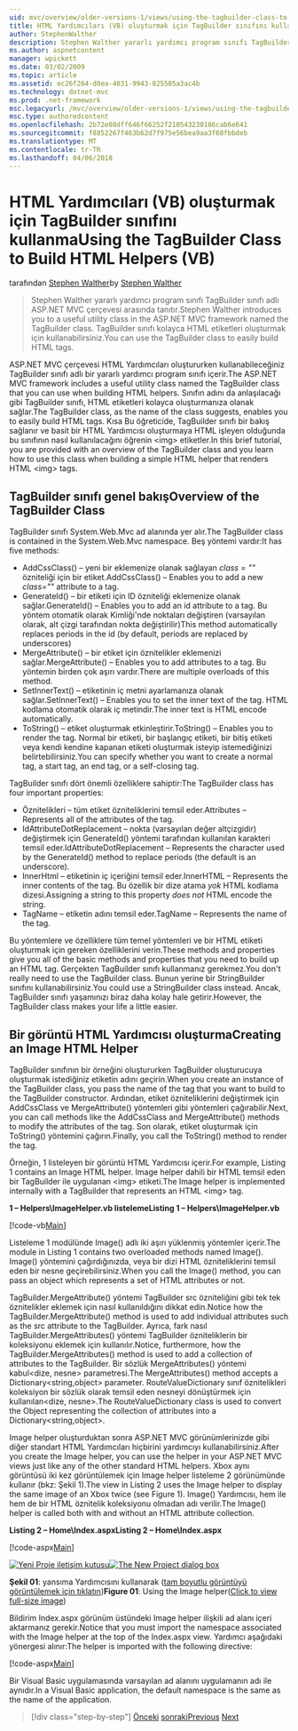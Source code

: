 ```yaml
---
uid: mvc/overview/older-versions-1/views/using-the-tagbuilder-class-to-build-html-helpers-vb
title: HTML Yardımcıları (VB) oluşturmak için TagBuilder sınıfını kullanma | Microsoft Docs
author: StephenWalther
description: Stephen Walther yararlı yardımcı program sınıfı TagBuilder sınıfı adlı ASP.NET MVC çerçevesi arasında tanıtır. TagBuilder sınıfına kolayca kullanabilirsiniz...
ms.author: aspnetcontent
manager: wpickett
ms.date: 03/02/2009
ms.topic: article
ms.assetid: ec26f264-d0ea-4031-9943-825505a3ac4b
ms.technology: dotnet-mvc
ms.prod: .net-framework
msc.legacyurl: /mvc/overview/older-versions-1/views/using-the-tagbuilder-class-to-build-html-helpers-vb
msc.type: authoredcontent
ms.openlocfilehash: 2b72e08dff646f66252f210543230186cab6e641
ms.sourcegitcommit: f8852267f463b62d7f975e56bea9aa3f68fbbdeb
ms.translationtype: MT
ms.contentlocale: tr-TR
ms.lasthandoff: 04/06/2018
---
```

<a name="using-the-tagbuilder-class-to-build-html-helpers-vb"></a><span data-ttu-id="d00eb-104">HTML Yardımcıları (VB) oluşturmak için TagBuilder sınıfını kullanma</span><span class="sxs-lookup"><span data-stu-id="d00eb-104">Using the TagBuilder Class to Build HTML Helpers (VB)</span></span>
====================
<span data-ttu-id="d00eb-105">tarafından [Stephen Walther](https://github.com/StephenWalther)</span><span class="sxs-lookup"><span data-stu-id="d00eb-105">by [Stephen Walther](https://github.com/StephenWalther)</span></span>

> <span data-ttu-id="d00eb-106">Stephen Walther yararlı yardımcı program sınıfı TagBuilder sınıfı adlı ASP.NET MVC çerçevesi arasında tanıtır.</span><span class="sxs-lookup"><span data-stu-id="d00eb-106">Stephen Walther introduces you to a useful utility class in the ASP.NET MVC framework named the TagBuilder class.</span></span> <span data-ttu-id="d00eb-107">TagBuilder sınıfı kolayca HTML etiketleri oluşturmak için kullanabilirsiniz.</span><span class="sxs-lookup"><span data-stu-id="d00eb-107">You can use the TagBuilder class to easily build HTML tags.</span></span>


<span data-ttu-id="d00eb-108">ASP.NET MVC çerçevesi HTML Yardımcıları oluştururken kullanabileceğiniz TagBuilder sınıfı adlı bir yararlı yardımcı program sınıfı içerir.</span><span class="sxs-lookup"><span data-stu-id="d00eb-108">The ASP.NET MVC framework includes a useful utility class named the TagBuilder class that you can use when building HTML helpers.</span></span> <span data-ttu-id="d00eb-109">Sınıfın adını da anlaşılacağı gibi TagBuilder sınıfı, HTML etiketleri kolayca oluşturmanıza olanak sağlar.</span><span class="sxs-lookup"><span data-stu-id="d00eb-109">The TagBuilder class, as the name of the class suggests, enables you to easily build HTML tags.</span></span> <span data-ttu-id="d00eb-110">Kısa Bu öğreticide, TagBuilder sınıfı bir bakış sağlanır ve basit bir HTML Yardımcısı oluşturmaya HTML işleyen olduğunda bu sınıfının nasıl kullanılacağını öğrenin &lt;img&gt; etiketler.</span><span class="sxs-lookup"><span data-stu-id="d00eb-110">In this brief tutorial, you are provided with an overview of the TagBuilder class and you learn how to use this class when building a simple HTML helper that renders HTML &lt;img&gt; tags.</span></span>

## <a name="overview-of-the-tagbuilder-class"></a><span data-ttu-id="d00eb-111">TagBuilder sınıfı genel bakış</span><span class="sxs-lookup"><span data-stu-id="d00eb-111">Overview of the TagBuilder Class</span></span>

<span data-ttu-id="d00eb-112">TagBuilder sınıfı System.Web.Mvc ad alanında yer alır.</span><span class="sxs-lookup"><span data-stu-id="d00eb-112">The TagBuilder class is contained in the System.Web.Mvc namespace.</span></span> <span data-ttu-id="d00eb-113">Beş yöntemi vardır:</span><span class="sxs-lookup"><span data-stu-id="d00eb-113">It has five methods:</span></span>

- <span data-ttu-id="d00eb-114">AddCssClass() – yeni bir eklemenize olanak sağlayan *class = ""* özniteliği için bir etiket.</span><span class="sxs-lookup"><span data-stu-id="d00eb-114">AddCssClass() – Enables you to add a new *class=""* attribute to a tag.</span></span>
- <span data-ttu-id="d00eb-115">GenerateId() – bir etiketi için ID özniteliği eklemenize olanak sağlar.</span><span class="sxs-lookup"><span data-stu-id="d00eb-115">GenerateId() – Enables you to add an id attribute to a tag.</span></span> <span data-ttu-id="d00eb-116">Bu yöntem otomatik olarak Kimliği'nde noktaları değiştiren (varsayılan olarak, alt çizgi tarafından nokta değiştirilir)</span><span class="sxs-lookup"><span data-stu-id="d00eb-116">This method automatically replaces periods in the id (by default, periods are replaced by underscores)</span></span>
- <span data-ttu-id="d00eb-117">MergeAttribute() – bir etiket için öznitelikler eklemenizi sağlar.</span><span class="sxs-lookup"><span data-stu-id="d00eb-117">MergeAttribute() – Enables you to add attributes to a tag.</span></span> <span data-ttu-id="d00eb-118">Bu yöntemin birden çok aşırı vardır.</span><span class="sxs-lookup"><span data-stu-id="d00eb-118">There are multiple overloads of this method.</span></span>
- <span data-ttu-id="d00eb-119">SetInnerText() – etiketinin iç metni ayarlamanıza olanak sağlar.</span><span class="sxs-lookup"><span data-stu-id="d00eb-119">SetInnerText() – Enables you to set the inner text of the tag.</span></span> <span data-ttu-id="d00eb-120">HTML kodlama otomatik olarak iç metindir.</span><span class="sxs-lookup"><span data-stu-id="d00eb-120">The inner text is HTML encode automatically.</span></span>
- <span data-ttu-id="d00eb-121">ToString() – etiket oluşturmak etkinleştirir.</span><span class="sxs-lookup"><span data-stu-id="d00eb-121">ToString() – Enables you to render the tag.</span></span> <span data-ttu-id="d00eb-122">Normal bir etiketi, bir başlangıç etiketi, bir bitiş etiketi veya kendi kendine kapanan etiketi oluşturmak isteyip istemediğinizi belirtebilirsiniz.</span><span class="sxs-lookup"><span data-stu-id="d00eb-122">You can specify whether you want to create a normal tag, a start tag, an end tag, or a self-closing tag.</span></span>
  

<span data-ttu-id="d00eb-123">TagBuilder sınıfı dört önemli özelliklere sahiptir:</span><span class="sxs-lookup"><span data-stu-id="d00eb-123">The TagBuilder class has four important properties:</span></span>

- <span data-ttu-id="d00eb-124">Öznitelikleri – tüm etiket özniteliklerini temsil eder.</span><span class="sxs-lookup"><span data-stu-id="d00eb-124">Attributes – Represents all of the attributes of the tag.</span></span>
- <span data-ttu-id="d00eb-125">IdAttributeDotReplacement – nokta (varsayılan değer altçizgidir) değiştirmek için GenerateId() yöntemi tarafından kullanılan karakteri temsil eder.</span><span class="sxs-lookup"><span data-stu-id="d00eb-125">IdAttributeDotReplacement – Represents the character used by the GenerateId() method to replace periods (the default is an underscore).</span></span>
- <span data-ttu-id="d00eb-126">InnerHtml – etiketinin iç içeriğini temsil eder.</span><span class="sxs-lookup"><span data-stu-id="d00eb-126">InnerHTML – Represents the inner contents of the tag.</span></span> <span data-ttu-id="d00eb-127">Bu özellik bir dize atama *yok* HTML kodlama dizesi.</span><span class="sxs-lookup"><span data-stu-id="d00eb-127">Assigning a string to this property *does not* HTML encode the string.</span></span>
- <span data-ttu-id="d00eb-128">TagName – etiketin adını temsil eder.</span><span class="sxs-lookup"><span data-stu-id="d00eb-128">TagName – Represents the name of the tag.</span></span>

<span data-ttu-id="d00eb-129">Bu yöntemlere ve özelliklere tüm temel yöntemleri ve bir HTML etiketi oluşturmak için gereken özelliklerini verin.</span><span class="sxs-lookup"><span data-stu-id="d00eb-129">These methods and properties give you all of the basic methods and properties that you need to build up an HTML tag.</span></span> <span data-ttu-id="d00eb-130">Gerçekten TagBuilder sınıfı kullanmanız gerekmez.</span><span class="sxs-lookup"><span data-stu-id="d00eb-130">You don't really need to use the TagBuilder class.</span></span> <span data-ttu-id="d00eb-131">Bunun yerine bir StringBuilder sınıfını kullanabilirsiniz.</span><span class="sxs-lookup"><span data-stu-id="d00eb-131">You could use a StringBuilder class instead.</span></span> <span data-ttu-id="d00eb-132">Ancak, TagBuilder sınıfı yaşamınızı biraz daha kolay hale getirir.</span><span class="sxs-lookup"><span data-stu-id="d00eb-132">However, the TagBuilder class makes your life a little easier.</span></span>

## <a name="creating-an-image-html-helper"></a><span data-ttu-id="d00eb-133">Bir görüntü HTML Yardımcısı oluşturma</span><span class="sxs-lookup"><span data-stu-id="d00eb-133">Creating an Image HTML Helper</span></span>

<span data-ttu-id="d00eb-134">TagBuilder sınıfının bir örneğini oluştururken TagBuilder oluşturucuya oluşturmak istediğiniz etiketin adını geçirin.</span><span class="sxs-lookup"><span data-stu-id="d00eb-134">When you create an instance of the TagBuilder class, you pass the name of the tag that you want to build to the TagBuilder constructor.</span></span> <span data-ttu-id="d00eb-135">Ardından, etiket özniteliklerini değiştirmek için AddCssClass ve MergeAttribute() yöntemleri gibi yöntemleri çağırabilir.</span><span class="sxs-lookup"><span data-stu-id="d00eb-135">Next, you can call methods like the AddCssClass and MergeAttribute() methods to modify the attributes of the tag.</span></span> <span data-ttu-id="d00eb-136">Son olarak, etiket oluşturmak için ToString() yöntemini çağırın.</span><span class="sxs-lookup"><span data-stu-id="d00eb-136">Finally, you call the ToString() method to render the tag.</span></span>

<span data-ttu-id="d00eb-137">Örneğin, 1 listeleyen bir görüntü HTML Yardımcısı içerir.</span><span class="sxs-lookup"><span data-stu-id="d00eb-137">For example, Listing 1 contains an Image HTML helper.</span></span> <span data-ttu-id="d00eb-138">Image helper dahili bir HTML temsil eden bir TagBuilder ile uygulanan &lt;img&gt; etiketi.</span><span class="sxs-lookup"><span data-stu-id="d00eb-138">The Image helper is implemented internally with a TagBuilder that represents an HTML &lt;img&gt; tag.</span></span>

<span data-ttu-id="d00eb-139">**1 – Helpers\ImageHelper.vb listeleme**</span><span class="sxs-lookup"><span data-stu-id="d00eb-139">**Listing 1 – Helpers\ImageHelper.vb**</span></span>

[!code-vb[Main](using-the-tagbuilder-class-to-build-html-helpers-vb/samples/sample1.vb)]

<span data-ttu-id="d00eb-140">Listeleme 1 modülünde Image() adlı iki aşırı yüklenmiş yöntemler içerir.</span><span class="sxs-lookup"><span data-stu-id="d00eb-140">The module in Listing 1 contains two overloaded methods named Image().</span></span> <span data-ttu-id="d00eb-141">Image() yöntemini çağırdığınızda, veya bir dizi HTML özniteliklerini temsil eden bir nesne geçirebilirsiniz.</span><span class="sxs-lookup"><span data-stu-id="d00eb-141">When you call the Image() method, you can pass an object which represents a set of HTML attributes or not.</span></span>

<span data-ttu-id="d00eb-142">TagBuilder.MergeAttribute() yöntemi TagBuilder src özniteliğini gibi tek tek öznitelikler eklemek için nasıl kullanıldığını dikkat edin.</span><span class="sxs-lookup"><span data-stu-id="d00eb-142">Notice how the TagBuilder.MergeAttribute() method is used to add individual attributes such as the src attribute to the TagBuilder.</span></span> <span data-ttu-id="d00eb-143">Ayrıca, fark nasıl TagBuilder.MergeAttributes() yöntemi TagBuilder özniteliklerin bir koleksiyonu eklemek için kullanılır.</span><span class="sxs-lookup"><span data-stu-id="d00eb-143">Notice, furthermore, how the TagBuilder.MergeAttributes() method is used to add a collection of attributes to the TagBuilder.</span></span> <span data-ttu-id="d00eb-144">Bir sözlük MergeAttributes() yöntemi kabul&lt;dize, nesne&gt; parametresi.</span><span class="sxs-lookup"><span data-stu-id="d00eb-144">The MergeAttributes() method accepts a Dictionary&lt;string,object&gt; parameter.</span></span> <span data-ttu-id="d00eb-145">RouteValueDictionary sınıf öznitelikleri koleksiyon bir sözlük olarak temsil eden nesneyi dönüştürmek için kullanılan&lt;dize, nesne&gt;.</span><span class="sxs-lookup"><span data-stu-id="d00eb-145">The RouteValueDictionary class is used to convert the Object representing the collection of attributes into a Dictionary&lt;string,object&gt;.</span></span>

<span data-ttu-id="d00eb-146">Image helper oluşturduktan sonra ASP.NET MVC görünümlerinizde gibi diğer standart HTML Yardımcıları hiçbirini yardımcıyı kullanabilirsiniz.</span><span class="sxs-lookup"><span data-stu-id="d00eb-146">After you create the Image helper, you can use the helper in your ASP.NET MVC views just like any of the other standard HTML helpers.</span></span> <span data-ttu-id="d00eb-147">Xbox aynı görüntüsü iki kez görüntülemek için Image helper listeleme 2 görünümünde kullanır (bkz: Şekil 1).</span><span class="sxs-lookup"><span data-stu-id="d00eb-147">The view in Listing 2 uses the Image helper to display the same image of an Xbox twice (see Figure 1).</span></span> <span data-ttu-id="d00eb-148">Image() Yardımcısı, hem ile hem de bir HTML öznitelik koleksiyonu olmadan adı verilir.</span><span class="sxs-lookup"><span data-stu-id="d00eb-148">The Image() helper is called both with and without an HTML attribute collection.</span></span>

<span data-ttu-id="d00eb-149">**Listing 2 – Home\Index.aspx**</span><span class="sxs-lookup"><span data-stu-id="d00eb-149">**Listing 2 – Home\Index.aspx**</span></span>

[!code-aspx[Main](using-the-tagbuilder-class-to-build-html-helpers-vb/samples/sample2.aspx)]


<span data-ttu-id="d00eb-150">[![Yeni Proje iletişim kutusu](using-the-tagbuilder-class-to-build-html-helpers-vb/_static/image1.jpg)](using-the-tagbuilder-class-to-build-html-helpers-vb/_static/image1.png)</span><span class="sxs-lookup"><span data-stu-id="d00eb-150">[![The New Project dialog box](using-the-tagbuilder-class-to-build-html-helpers-vb/_static/image1.jpg)](using-the-tagbuilder-class-to-build-html-helpers-vb/_static/image1.png)</span></span>

<span data-ttu-id="d00eb-151">**Şekil 01**: yansıma Yardımcısını kullanarak ([tam boyutlu görüntüyü görüntülemek için tıklatın](using-the-tagbuilder-class-to-build-html-helpers-vb/_static/image2.png))</span><span class="sxs-lookup"><span data-stu-id="d00eb-151">**Figure 01**: Using the Image helper([Click to view full-size image](using-the-tagbuilder-class-to-build-html-helpers-vb/_static/image2.png))</span></span>


<span data-ttu-id="d00eb-152">Bildirim Index.aspx görünüm üstündeki Image helper ilişkili ad alanı içeri aktarmanız gerekir.</span><span class="sxs-lookup"><span data-stu-id="d00eb-152">Notice that you must import the namespace associated with the Image helper at the top of the Index.aspx view.</span></span> <span data-ttu-id="d00eb-153">Yardımcı aşağıdaki yönergesi alınır:</span><span class="sxs-lookup"><span data-stu-id="d00eb-153">The helper is imported with the following directive:</span></span>

[!code-aspx[Main](using-the-tagbuilder-class-to-build-html-helpers-vb/samples/sample3.aspx)]

<span data-ttu-id="d00eb-154">Bir Visual Basic uygulamasında varsayılan ad alanını uygulamanın adı ile aynıdır.</span><span class="sxs-lookup"><span data-stu-id="d00eb-154">In a Visual Basic application, the default namespace is the same as the name of the application.</span></span>

> [!div class="step-by-step"]
> <span data-ttu-id="d00eb-155">[Önceki](creating-custom-html-helpers-vb.md)
> [sonraki](creating-page-layouts-with-view-master-pages-vb.md)</span><span class="sxs-lookup"><span data-stu-id="d00eb-155">[Previous](creating-custom-html-helpers-vb.md)
[Next](creating-page-layouts-with-view-master-pages-vb.md)</span></span>
